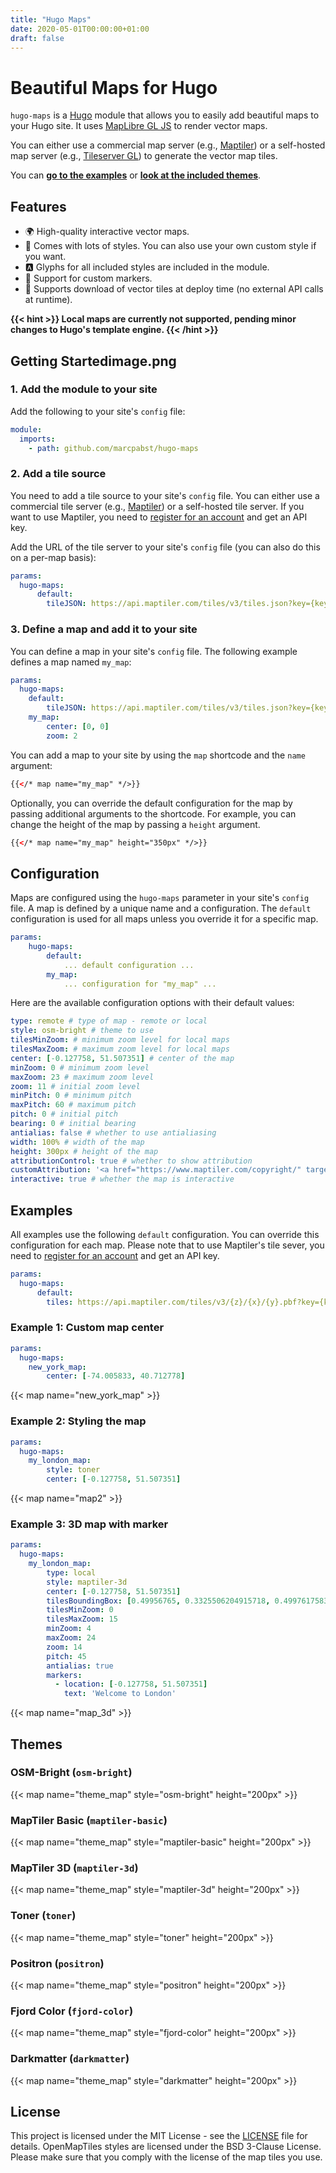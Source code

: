 ```yaml
---
title: "Hugo Maps"
date: 2020-05-01T00:00:00+01:00
draft: false
---
```


# Beautiful Maps for Hugo

`hugo-maps` is a [Hugo](https://gohugo.io/) module that allows you to easily add beautiful maps to your Hugo site. It uses [MapLibre GL JS](https://docs.mapbox.com/mapbox-gl-js/api/) to render vector maps.

You can either use a commercial map server (e.g., [Maptiler](https://www.maptiler.com/)) or a self-hosted map server (e.g., [Tileserver GL](https://github.com/maptiler/tileserver-gl)) to generate the vector map tiles.

You can [**go to the examples**](#examples) or [**look at the included themes**](#themes). 

## Features
- 🌍 High-quality interactive vector maps.
- 🎨 Comes with lots of styles. You can also use your own custom style if you want.
- 🅰️ Glyphs for all included styles are included in the module.
- 📍 Support for custom markers.
- 💾 Supports download of vector tiles at deploy time (no external API calls at runtime).

**{{< hint >}} Local maps are currently not supported, pending minor changes to Hugo's template engine. {{< /hint >}}**

## Getting Startedimage.png

### 1. Add the module to your site

Add the following to your site's `config` file:

```yaml
module:
  imports:
    - path: github.com/marcpabst/hugo-maps
```

### 2. Add a tile source

You need to add a tile source to your site's `config` file. You can either use a commercial tile server (e.g., [Maptiler](https://www.maptiler.com/)) or a self-hosted tile server. If you want to use Maptiler, you need to [register for an account](https://www.maptiler.com/cloud/) and get an API key.

Add the URL of the tile server to your site's `config` file (you can also do this on a per-map basis):

```yaml
params:
  hugo-maps:
      default:
        tileJSON: https://api.maptiler.com/tiles/v3/tiles.json?key={key}
```

### 3. Define a map and add it to your site

You can define a map in your site's `config` file. The following example defines a map named `my_map`:

```yaml
params:
  hugo-maps:
    default:
        tileJSON: https://api.maptiler.com/tiles/v3/tiles.json?key={key}
    my_map:
        center: [0, 0]
        zoom: 2
```

You can add a map to your site by using the `map` shortcode and the `name` argument:

````html
{{</* map name="my_map" */>}}
````

Optionally, you can override the default configuration for the map by passing additional arguments to the shortcode. For example, you can change the height of the map by passing a `height` argument.

````html
{{</* map name="my_map" height="350px" */>}}
````


## Configuration

Maps are configured using the `hugo-maps` parameter in your site's `config` file. A map is defined by a unique name and a configuration. The `default` configuration is used for all maps unless you override it for a specific map.
    
```yaml
params:
    hugo-maps:
        default:
            ... default configuration ...
        my_map:
            ... configuration for "my_map" ...
```

Here are the available configuration options with their default values:

```yaml
type: remote # type of map - remote or local
style: osm-bright # theme to use
tilesMinZoom: # minimum zoom level for local maps
tilesMaxZoom: # maximum zoom level for local maps
center: [-0.127758, 51.507351] # center of the map
minZoom: 0 # minimum zoom level
maxZoom: 23 # maximum zoom level
zoom: 11 # initial zoom level
minPitch: 0 # minimum pitch
maxPitch: 60 # maximum pitch
pitch: 0 # initial pitch
bearing: 0 # initial bearing
antialias: false # whether to use antialiasing
width: 100% # width of the map
height: 300px # height of the map
attributionControl: true # whether to show attribution
customAttribution: '<a href="https://www.maptiler.com/copyright/" target="_blank">© MapTiler</a> <a href="https://www.openstreetmap.org/copyright" target="_blank">© OpenStreetMap contributors</a>' # custom attribution
interactive: true # whether the map is interactive
```

## Examples

All examples use the following `default` configuration. You can override this configuration for each map. Please note that to use Maptiler's tile sever, you need to [register for an account](https://www.maptiler.com/cloud/) and get an API key.

```yaml
params:
  hugo-maps:
      default:
        tiles: https://api.maptiler.com/tiles/v3/{z}/{x}/{y}.pbf?key={key}

```

### Example 1: Custom map center

```yaml
params:
  hugo-maps:
    new_york_map:
        center: [-74.005833, 40.712778]
```

{{< map name="new_york_map" >}}

### Example 2: Styling the map
```yaml
params:
  hugo-maps:
    my_london_map:
        style: toner
        center: [-0.127758, 51.507351]
```

{{< map name="map2" >}}

### Example 3: 3D map with marker

```yaml
params:
  hugo-maps:
    my_london_map:
        type: local
        style: maptiler-3d
        center: [-0.127758, 51.507351]
        tilesBoundingBox: [0.49956765, 0.3325506204915718, 0.4997617583333333, 0.3323975306107756]
        tilesMinZoom: 0
        tilesMaxZoom: 15
        minZoom: 4
        maxZoom: 24
        zoom: 14
        pitch: 45
        antialias: true
        markers:
          - location: [-0.127758, 51.507351]
            text: 'Welcome to London'
```

{{< map name="map_3d" >}}


## Themes

### OSM-Bright (`osm-bright`)

{{< map name="theme_map" style="osm-bright" height="200px" >}}

### MapTiler Basic (`maptiler-basic`)

{{< map name="theme_map" style="maptiler-basic" height="200px" >}}

### MapTiler 3D (`maptiler-3d`)

{{< map name="theme_map" style="maptiler-3d" height="200px" >}}

### Toner (`toner`)

{{< map name="theme_map" style="toner" height="200px" >}}

### Positron (`positron`)

{{< map name="theme_map" style="positron" height="200px" >}}

### Fjord Color (`fjord-color`)

{{< map name="theme_map" style="fjord-color" height="200px" >}}

### Darkmatter (`darkmatter`)

{{< map name="theme_map" style="darkmatter" height="200px" >}}

## License

This project is licensed under the MIT License - see the [LICENSE](LICENSE) file for details. OpenMapTiles styles are licensed under the BSD 3-Clause License. Please make sure that you comply with the license of the map tiles you use.